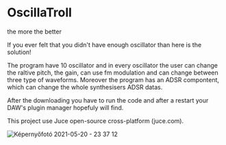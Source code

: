 # OscillaTroll
the more the better

If you ever felt that you didn't have enough oscillator than here is the solution!

The program have 10 oscillator and in every oscillator the user can change the raltive pitch, the gain, can use fm modulation and can change between three type of waveforms. Moreover the program has an ADSR compontent, which can change the whole synthesisers ADSR datas.

After the downloading you have to run the code and after a restart your DAW's plugin manager hopefuly will find. 

This project use Juce open-source cross-platform (juce.com).



![Képernyőfotó 2021-05-20 - 23 37 12](https://user-images.githubusercontent.com/69004640/119052981-b3baed00-b9c5-11eb-8860-09d9c7d50407.png)

